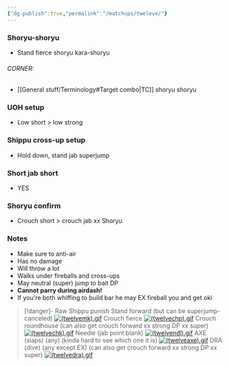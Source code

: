 ```yaml
---
{"dg-publish":true,"permalink":"/matchups/tweleve/"}
---
```


### Shoryu-shoryu
- Stand fierce shoryu kara-shoryu
###### CORNER:
- [[General stuff/Terminology#Target combo\|TC]] shoryu shoryu
### UOH setup
- Low short > low strong
### Shippu cross-up setup
- Hold down, stand jab superjump
### Short jab short
- YES
### Shoryu confirm
- Crouch short > crouch jab xx Shoryu 
### Notes
- Make sure to anti-air
- Has no damage
- Will throw a lot
- Walks under fireballs and cross-ups
- May neutral (super) jump to bait DP
- **Cannot parry during airdash!**
- If you're both whiffing to build bar he may EX fireball you and get oki

> [!danger]- Raw Shippu punish
> Stand forward (but can be superjump-canceled)
> [![(twelvemk).gif](https://wiki.supercombo.gg/images/8/8e/%28twelvemk%29.gif)](https://wiki.supercombo.gg/w/File:(twelvemk).gif)
> Crouch fierce
> [![(twelvechp).gif](https://wiki.supercombo.gg/images/6/6b/%28twelvechp%29.gif)](https://wiki.supercombo.gg/w/File:(twelvechp).gif)
> Crouch roundhouse (can also get crouch forward xx strong DP xx super)
> [![(twelvechk).gif](https://wiki.supercombo.gg/images/9/9d/%28twelvechk%29.gif)](https://wiki.supercombo.gg/w/File:(twelvechk).gif)
> Needle (jab point blank)
> [![(twelvendl).gif](https://wiki.supercombo.gg/images/5/56/%28twelvendl%29.gif)](https://wiki.supercombo.gg/w/File:(twelvendl).gif)
> AXE (slaps) (any) (kinda hard to see which one it is)
> [![(twelveaxe).gif](https://wiki.supercombo.gg/images/1/1c/%28twelveaxe%29.gif)](https://wiki.supercombo.gg/w/File:(twelveaxe).gif)
> DRA (dive) (any except EX) (can also get crouch forward xx strong DP xx super)
> [![(twelvedra).gif](https://wiki.supercombo.gg/images/e/e9/%28twelvedra%29.gif)](https://wiki.supercombo.gg/w/File:(twelvedra).gif)